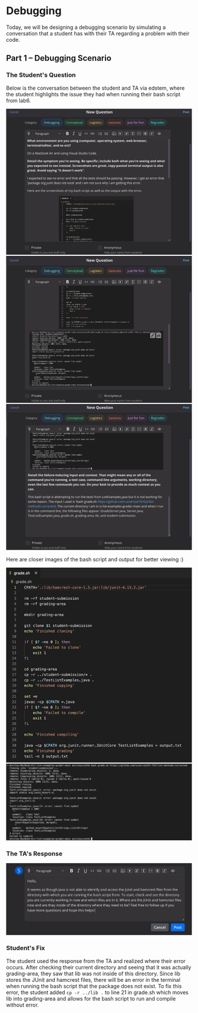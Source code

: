 # Debugging
Today, we will be designing a debugging scenario by simulating a conversation that a student has with their TA regarding a problem with their code. 

## Part 1 – Debugging Scenario

### The Student's Question
Below is the conversation between the student and TA via edstem, where the student highlights the issue they had when running their bash script from lab6. 

![Image](lab5-ss6.png)
![Image](lab5-ss7.png)
![Image](lab5-ss8.png)

Here are closer images of the bash script and output for better viewing :)

![Image](lab5-ss1.png)
![Image](lab5-ss2.png)

### The TA's Response

![Image](lab5-ss9.png)

### Student's Fix
The student used the response from the TA and realized where their error occurs. After checking their current directory and seeing that it was actually grading-area, they saw that lib was not inside of this directory. Since lib stores the JUnit and hamcrest files, there will be an error in the terminal when running the bash script that the package does not exist. To fix this error, the student added `cp -r ../lib .` to line 21 in grade.sh which moves lib into grading-area and allows for the bash script to run and compile without error. 

